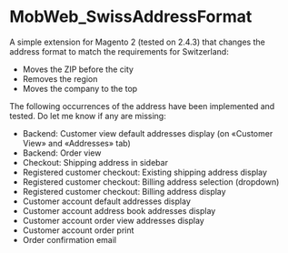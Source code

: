 # MobWeb_SwissAddressFormat

A simple extension for Magento 2 (tested on 2.4.3) that changes the address format to match the requirements for Switzerland:

- Moves the ZIP before the city
- Removes the region
- Moves the company to the top

The following occurrences of the address have been implemented and tested. Do let me know if any are missing:

- Backend: Customer view default addresses display (on «Customer View» and «Addresses» tab)
- Backend: Order view
- Checkout: Shipping address in sidebar
- Registered customer checkout: Existing shipping address display
- Registered customer checkout: Billing address selection (dropdown)
- Registered customer checkout: Billing address display
- Customer account default addresses display
- Customer account address book addresses display
- Customer account order view addresses display
- Customer account order print
- Order confirmation email